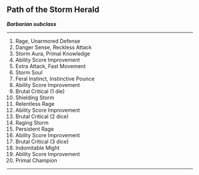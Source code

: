 ﻿## Path of the Storm Herald

***Barbarian subclass***

___
1. Rage, Unarmored Defense
2. Danger Sense, Reckless Attack
3. Storm Aura, Primal Knowledge
4. Ability Score Improvement
5. Extra Attack, Fast Movement
6. Storm Soul
7. Feral Instinct, Instinctive Pounce
8. Ability Score Improvement
9. Brutal Critical (1 die)
10. Shielding Storm
11. Relentless Rage
12. Ability Score Improvement
13. Brutal Critical (2 dice)
14. Raging Storm
15. Persistent Rage
16. Ability Score Improvement
17. Brutal Critical (3 dice)
18. Indomitable Might
19. Ability Score Improvement
20. Primal Champion

---

